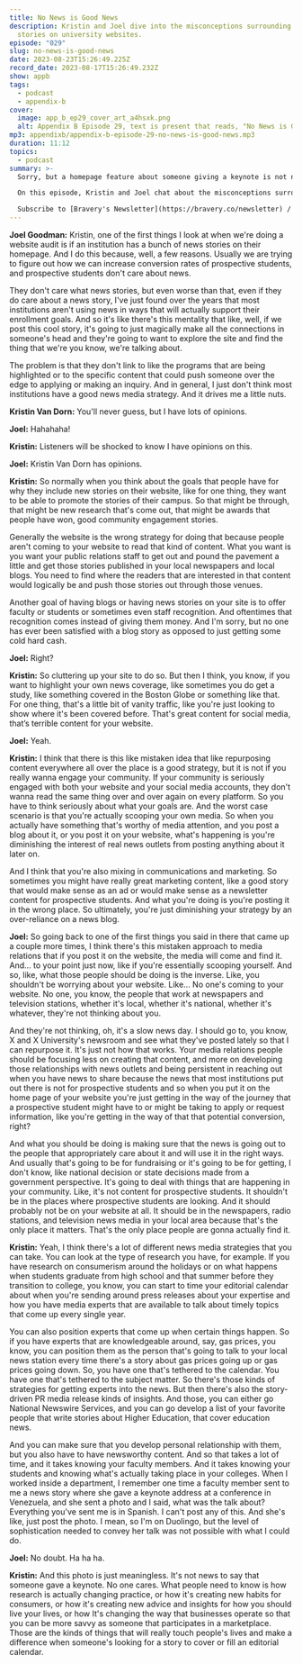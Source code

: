 ```yaml
---
title: No News is Good News
description: Kristin and Joel dive into the misconceptions surrounding news
  stories on university websites.
episode: "029"
slug: no-news-is-good-news
date: 2023-08-23T15:26:49.225Z
record_date: 2023-08-17T15:26:49.232Z
show: appb
tags:
  - podcast
  - appendix-b
cover:
  image: app_b_ep29_cover_art_a4hsxk.png
  alt: Appendix B Episode 29, text is present that reads, "No News is Good News."
mp3: appendixb/appendix-b-episode-29-no-news-is-good-news.mp3
duration: 11:12
topics:
  - podcast
summary: >-
  Sorry, but a homepage feature about someone giving a keynote is not news. It’s just cluttering up your site and making it harder for prospective students to apply.

  On this episode, Kristin and Joel chat about the misconceptions surrounding news stories on university websites, and share why news content often fails to engage prospective students.

  Subscribe to [Bravery's Newsletter](https://bravery.co/newsletter) / [Follow Kristin](https://www.linkedin.com/in/kristinvandorn/) / [Follow Joel](https://linkedin.com/in/joelgoodman/) / [Follow Bravery on LinkedIn](https://www.linkedin.com/company/bravery-media/)
---
```

**Joel Goodman:**
Kristin, one of the first things I look at when we're doing a website audit is if an institution has a bunch of news stories on their homepage. And I do this because, well, a few reasons. Usually we are trying to figure out how we can increase conversion rates of prospective students, and prospective students don't care about news. 

They don't care what news stories, but even worse than that, even if they do care about a news story, I've just found over the years that most institutions aren't using news in ways that will actually support their enrollment goals. And so it's like there's this mentality that like, well, if we post this cool story, it's going to just magically make all the connections in someone's head and they're going to want to explore the site and find the thing that we're you know, we're talking about. 

The problem is that they don't link to like the programs that are being highlighted or to the specific content that could push someone over the edge to applying or making an inquiry. And in general, I just don't think most institutions have a good news media strategy. And it drives me a little nuts.

**Kristin Van Dorn:**
You'll never guess, but I have lots of opinions.

**Joel:**
Hahahaha!

**Kristin:**
Listeners will be shocked to know I have opinions on this.

**Joel:**
Kristin Van Dorn has opinions.

**Kristin:**
So normally when you think about the goals that people have for why they include new stories on their website, like for one thing, they want to be able to promote the stories of their campus. So that might be through, that might be new research that's come out, that might be awards that people have won, good community engagement stories. 

Generally the website is the wrong strategy for doing that because people aren't coming to your website to read that kind of content. What you want is you want your public relations staff to get out and pound the pavement a little and get those stories published in your local newspapers and local blogs. You need to find where the readers that are interested in that content would logically be and push those stories out through those venues. 

Another goal of having blogs or having news stories on your site is to offer faculty or students or sometimes even staff recognition. And oftentimes that recognition comes instead of giving them money. And I'm sorry, but no one has ever been satisfied with a blog story as opposed to just getting some cold hard cash.

**Joel:**
Right?

**Kristin:**
So cluttering up your site to do so. But then I think, you know, if you want to highlight your own news coverage, like sometimes you do get a study, like something covered in the Boston Globe or something like that. For one thing, that's a little bit of vanity traffic, like you're just looking to show where it's been covered before. That's great content for social media, that’s terrible content for your website.

**Joel:**
Yeah.

**Kristin:**
I think that there is this like mistaken idea that like repurposing content everywhere all over the place is a good strategy, but it is not if you really wanna engage your community. If your community is seriously engaged with both your website and your social media accounts, they don't wanna read the same thing over and over again on every platform. So you have to think seriously about what your goals are. And the worst case scenario is that you're actually scooping your own media. So when you actually have something that's worthy of media attention, and you post a blog about it, or you post it on your website, what's happening is you're diminishing the interest of real news outlets from posting anything about it later on.

And I think that you're also mixing in communications and marketing. So sometimes you might have really great marketing content, like a good story that would make sense as an ad or would make sense as a newsletter content for prospective students. And what you're doing is you're posting it in the wrong place. So ultimately, you're just diminishing your strategy by an over-reliance on a news blog.

**Joel:**
So going back to one of the first things you said in there that came up a couple more times, I think there's this mistaken approach to media relations that if you post it on the website, the media will come and find it. And... to your point just now, like if you're essentially scooping yourself. And so, like, what those people should be doing is the inverse. Like, you shouldn't be worrying about your website. Like... No one's coming to your website. No one, you know, the people that work at newspapers and television stations, whether it's local, whether it's national, whether it's whatever, they're not thinking about you. 

And they're not thinking, oh, it's a slow news day. I should go to, you know, X and X University's newsroom and see what they've posted lately so that I can repurpose it. It's just not how that works. Your media relations people should be focusing less on creating that content, and more on developing those relationships with news outlets and being persistent in reaching out when you have news to share because the news that most institutions put out there is not for prospective students and so when you put it on the home page of your website you're just getting in the way of the journey that a prospective student might have to or might be taking to apply or request information, like you're getting in the way of that that potential conversion, right? 

And what you should be doing is making sure that the news is going out to the people that appropriately care about it and will use it in the right ways. And usually that's going to be for fundraising or it's going to be for getting, I don't know, like national decision or state decisions made from a government perspective. It's going to deal with things that are happening in your community. Like, it's not content for prospective students. It shouldn't be in the places where prospective students are looking. And it should probably not be on your website at all. It should be in the newspapers, radio stations, and television news media in your local area because that's the only place it matters. That's the only place people are gonna actually find it.

**Kristin:**
Yeah, I think there's a lot of different news media strategies that you can take. You can look at the type of research you have, for example. If you have research on consumerism around the holidays or on what happens when students graduate from high school and that summer before they transition to college, you know, you can start to time your editorial calendar about when you're sending around press releases about your expertise and how you have media experts that are available to talk about timely topics that come up every single year. 

You can also position experts that come up when certain things happen. So if you have experts that are knowledgeable around, say, gas prices, you know, you can position them as the person that's going to talk to your local news station every time there's a story about gas prices going up or gas prices going down. So, you have one that's tethered to the calendar. You have one that's tethered to the subject matter. So there's those kinds of strategies for getting experts into the news. But then there's also the story-driven PR media release kinds of insights. And those, you can either go National Newswire Services, and you can go develop a list of your favorite people that write stories about Higher Education, that cover education news. 

And you can make sure that you develop personal relationship with them, but you also have to have newsworthy content. And so that takes a lot of time, and it takes knowing your faculty members. And it takes knowing your students and knowing what's actually taking place in your colleges. When I worked inside a department, I remember one time a faculty member sent to me a news story where she gave a keynote address at a conference in Venezuela, and she sent a photo and I said, what was the talk about? Everything you've sent me is in Spanish. I can't post any of this. And she's like, just post the photo. I mean, so I'm on Duolingo, but the level of sophistication needed to convey her talk was not possible with what I could do.

**Joel:**
No doubt. Ha ha ha.

**Kristin:**
And this photo is just meaningless. It's not news to say that someone gave a keynote. No one cares. What people need to know is how research is actually changing practice, or how it's creating new habits for consumers, or how it's creating new advice and insights for how you should live your lives, or how It's changing the way that businesses operate so that you can be more savvy as someone that participates in a marketplace. Those are the kinds of things that will really touch people's lives and make a difference when someone's looking for a story to cover or fill an editorial calendar.